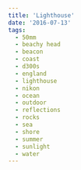 ```yaml
---
title: 'Lighthouse'
date: '2016-07-13'
tags:
  - 50mm
  - beachy head
  - beacon
  - coast
  - d300s
  - england
  - lighthouse
  - nikon
  - ocean
  - outdoor
  - reflections
  - rocks
  - sea
  - shore
  - summer
  - sunlight
  - water
---
```

